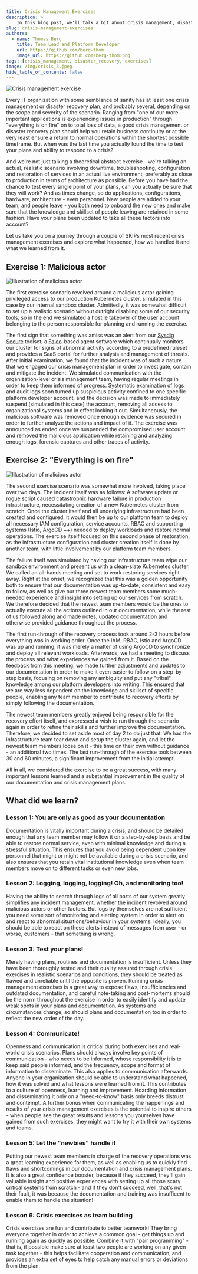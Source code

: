 ```yaml
---
title: Crisis Management Exercises
description: >
    In this blog post, we'll talk a bit about crisis management, disaster recovery and how to refine your plans through exercises.
slug: crisis-management-exercises
authors:
  - name: Thomas Berg
    title: Team Lead and Platform Developer
    url: https://github.com/berg-thom
    image_url: https://github.com/berg-thom.png
tags: [crisis_management, disaster_recovery, exercises]
image: /img/crisis_3.jpeg
hide_table_of_contents: false
---
```


![Crisis management exercise](img/crisismanagamentexercise.jpeg)

Every IT organization with some semblance of sanity has at least one crisis management or disaster recovery plan, and probably several, depending on the scope and severity of the scenario.
Ranging from "one of our more important applications is experiencing issues in production" through "everything is on fire" on to total loss of data,
a good crisis management or disaster recovery plan should help you retain business continuity or at the very least ensure a return to normal operations within the shortest possible timeframe.
But when was the last time you actually found the time to test your plans and ability to respond to a crisis?

<!--truncate-->

And we're not just talking a theoretical abstract exercise - we're talking an actual, realistic scenario involving downtime, troubleshooting, configuration and restoration of services in an actual live environment,
preferably as close to production in terms of architecture as possible. 
Before you have had the chance to test every single point of your plans, can you actually be sure that they will work?
And as times change, so do applications, configurations, hardware, architecture - even personnel. New people are added to your team, and people leave - you both need to onboard the new ones and make sure that the knowledge and skillset of people leaving are retained in some fashion.
Have your plans been updated to take all these factors into account?

Let us take you on a journey through a couple of SKIPs most recent crisis management exercises and explore what happened,
how we handled it and what we learned from it.

##  Exercise 1: Malicious actor
![Illustration of malicious actor](img/hacker3.jpeg)

The first exercise scenario revolved around a malicious actor gaining privileged access to our production Kubernetes cluster, simulated in this case by our internal sandbox cluster.
Admittedly, it was somewhat difficult to set up a realistic scenario without outright disabling some of our security tools,
so in the end we simulated a hostile takeover of the user account belonging to the person responsible for planning and running the exercise.

The first sign that something was amiss was an alert from our [Sysdig Secure](https://sysdig.com/products/platform/) toolset, a [Falco](https://falco.org)-based agent software which continually monitors our cluster 
for signs of abnormal activity according to a predefined ruleset and provides a SaaS portal for further analysis and management of threats.
After initial examination, we found that the incident was of such a nature that we engaged our crisis management plan in order to investigate, contain and mitigate the incident.
We simulated communication with the organization-level crisis management team, having regular meetings in order to keep them informed of progress.
Systematic examination of logs and audit logs soon turned up suspicious activity confined to one specific platform developer account, and the
decision was made to immediately suspend (simulated in this case) the account, removing all access to organizational systems and in effect locking it out.
Simultaneously, the malicious software was removed once enough evidence was secured in order to further analyze the actions and impact of it.
The exercise was announced as ended once we suspended the compromised user account and removed the malicious application while retaining and analyzing enough logs, forensic captures and other traces of activity.



## Exercise 2: "Everything is on fire"
![Illustration of malicious actor](img/serverroomonfire.jpeg)

The second exercise scenario was somewhat more involved, taking place over two days. The incident itself was as follows:
A software update or rogue script caused catastrophic hardware failure in production infrastructure, necessitating creation of a 
new Kubernetes cluster from scratch. Once the cluster itself and all underlying infrastructure had been created and configured, it would then be up to our platform team to 
deploy all necessary IAM configuration, service accounts, RBAC and supporting systems (Istio, ArgoCD ++) needed to deploy workloads and restore normal operations.
The exercise itself focused on this second phase of restoration, as the infrastructure configuration and cluster creation itself is done by another team, with little involvement by our platform team members. 

The failure itself was simulated by having our infrastructure team wipe our sandbox environment and present us with a clean-slate Kubernetes cluster. 
We called an all-hands meeting and set to work restoring services right away. Right at the onset, we recognized that this was a golden opportunity
both to ensure that our documentation was up-to-date, consistent and easy to follow, as well as give our three newest team members some much-needed
experience and insight into setting up our services from scratch.
We therefore decided that the newest team members would be the ones to actually execute all the 
actions outlined in our documentation, while the rest of us followed along and made notes, updated documentation and otherwise provided guidance throughout the process.

The first run-through of the recovery process took around 2-3 hours before everything was in working order. Once the IAM, RBAC, Istio and ArgoCD was up and running, it was merely a matter of using ArgoCD to synchronize and deploy all relevant workloads.
Afterwards, we had a meeting to discuss the process and what experiences we gained from it. Based on the feedback from this meeting, we made further adjustments and updates to our documentation
in order to make it even easier to follow on a step-by-step basis, focusing on removing any ambiguity and put any "tribal" knowledge among our platform developers into writing.
This ensured that we are way less dependent on the knowledge and skillset of specific people, enabling any team member to contribute to recovery efforts by simply following the documentation.

The newest team members greatly enjoyed being responsible for the recovery effort itself, and expressed a wish to run through the scenario again in order to refine their skills and further improve the documentation.
Therefore, we decided to set aside most of day 2 to do just that. We had the infrastructure team tear down and setup the cluster again, and let the newest team members loose on it - this time on their own without guidance - an additional two times.
The last run-through of the exercise took between 30 and 60 minutes, a significant improvement from the initial attempt.

All in all, we considered the exercise to be a great success, with many important lessons learned and a substantial improvement in the quality of our documentation and crisis management plans.


## What did we learn?
### Lesson 1: You are only as good as your documentation
Documentation is vitally important during a crisis, and should be detailed enough that any team member may follow it on a step-by-step basis and be able to restore normal service, even with minimal knowledge and during a stressful situation.
This ensures that you avoid being dependent upon key personnel that might or might not be available during a crisis scenario, and also ensures that you retain vital institutional knowledge even when team members move on to different tasks or even new jobs.

### Lesson 2: Logging, logging, logging! Oh, and monitoring too!
Having the ability to search through logs of all parts of our system greatly simplifies any incident management, whether the incident revolved around malicious actors or other factors.
But logs by themselves are not sufficient - you need some sort of monitoring and alerting system in order to alert on and react to abnormal situations/behaviour in your systems.
Ideally, you should be able to react on these alerts instead of messages from user - or worse, customers - that something is wrong.

### Lesson 3: Test your plans!
Merely having plans, routines and documentation is insufficient. Unless they have been thoroughly tested and their quality assured through crisis exercises in realistic scenarios and conditions, they should be treated as flawed and unreliable until the opposite is proven. 
Running crisis management exercises is a great way to expose flaws, insufficiencies and outdated documentation, and careful note-taking and post-mortems should be the norm throughout the exercise in order to easily identify and update weak spots in your plans and documentation. As systems and circumstances change, so should plans and documentation too in order to reflect the new order of the day.

### Lesson 4: Communicate!
Openness and communication is critical during both exercises and real-world crisis scenarios. Plans should always involve key points of communication - who needs to be informed, whose responsibility it is to keep said people informed, and the frequency, scope and format of information to disseminate.
This also applies to communication afterwards. Anyone in your organization should be able to understand what happened, how it was solved and what lessons were learned from it. This contributes to a culture of openness, learning and improvement. Hoarding information and disseminating it only on a "need-to-know" basis only breeds distrust and contempt.
A further bonus when communicating the happenings and results of your crisis management exercises is the potential to inspire others - when people see the great results and lessons you yourselves have gained from such exercises, they might want to try it with their own systems and teams. 

### Lesson 5: Let the "newbies" handle it
Putting our newest team members in charge of the recovery operations was a great learning experience for them, as well as enabling us to quickly find flaws and shortcomings in our documentation and crisis management plans.
It is also a great confidence booster, because if they succeed, they'll gain valuable insight and positive experiences with setting up all those scary critical systems from scratch - and if they don't succeed, well, that's not their fault, it was because the documentation and training was insufficent to enable them to handle the situation!

### Lesson 6: Crisis exercises as team building
Crisis exercises are fun and contribute to better teamwork! They bring everyone together in order to achieve a common goal - get things up and running again as quickly as possible. Combine it with "pair programming" - that is, if possible make sure at least two people are working on any given task together - this helps facilitate cooperation and communication, and provides an extra set of eyes to help catch any manual errors or deviations from the plan.


